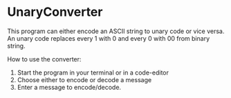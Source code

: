 # UnaryConverter

This program can either encode an ASCII string to unary code or vice versa.
An unary code replaces every 1 with 0 and every 0 with 00 from binary string.

How to use the converter:
1. Start the program in your terminal or in a code-editor
2. Choose either to encode or decode a message
3. Enter a message to encode/decode.
